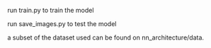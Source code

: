 run train.py to train the model

run save_images.py to test the model

a subset of the dataset used can be found on nn_architecture/data. 